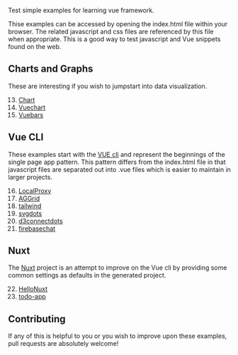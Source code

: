 Test simple examples for learning vue framework.

Thise examples can be accessed by opening the index.html file within your browser. The related javascript and css files are referenced by this file when appropriate. This is a good way to test javascript and Vue snippets found on the web.



## Charts and Graphs

These are interesting if you wish to jumpstart into data visualization. 

13. [Chart](https://github.com/peterlamar/vue-workshop/tree/master/13-chart)
14. [Vuechart](https://github.com/peterlamar/vue-workshop/tree/master/15-vuechart)
15. [Vuebars](https://github.com/peterlamar/vue-workshop/tree/master/15-vuebars)

## Vue CLI

These examples start with the [VUE cli](https://cli.vuejs.org/) and represent the beginnings of the single page app pattern. This pattern differs from the index.html file in that javascript files are separated out into .vue files which is easier to maintain in larger projects. 

16. [LocalProxy](https://github.com/peterlamar/vue-workshop/tree/master/16-localproxy)
17. [AGGrid](https://github.com/peterlamar/vue-workshop/tree/master/17-aggrid)
18. [tailwind](https://github.com/peterlamar/vue-workshop/tree/master/18-tailwind)
19. [svgdots](https://github.com/peterlamar/vue-workshop/tree/master/19-svgdots)
20. [d3connectdots](https://github.com/peterlamar/vue-workshop/tree/master/20-d3connectdots)
21. [firebasechat](https://github.com/peterlamar/vue-workshop/tree/master/21-firebase-chat)

## Nuxt

The [Nuxt](https://nuxtjs.org/) project is an attempt to improve on the Vue cli by providing some common settings as defaults in the generated project.

22. [HelloNuxt](https://github.com/peterlamar/vue-workshop/tree/master/22-hellonuxt)
23. [todo-app](https://github.com/peterlamar/vue-workshop/tree/master/23-todo-app)

## Contributing

If any of this is helpful to you or you wish to improve upon these examples, pull requests are absolutely welcome!
